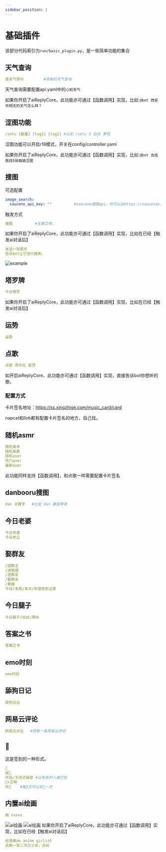 ```yaml
---
sidebar_position: 1
---
```

# 基础插件
该部分代码索引为`run/basic_plugin.py`，是一些简单功能的集合
## 天气查询
```yaml
查天气郑州         #简易的天气查询
```
天气查询需要配置api.yaml中的`心知天气`

如果你开启了aiReplyCore，此功能亦可通过【函数调用】实现，比如
`@bot 西安市明天的天气怎么样？`
## 涩图功能
```yaml
/setu {数量} {tag1} {tag2} #比如 /setu 3 白丝 萝莉
```
涩图功能可以开启r18模式，开关在config/controller.yaml

如果你开启了aiReplyCore，此功能亦可通过【函数调用】实现，比如
`@bot 去给我找5张猫娘涩图`
## 搜图
可选配置
```yaml
image_search:
  sauceno_api_key: ""          #sauceno搜图api，你可以从https://saucenao.com/user.php注册并获取
```
触发方式
```yaml
搜图          #无需艾特。
```

如果你开启了aiReplyCore，此功能亦可通过【函数调用】实现，比如在已经【触发ai对话后】
```yaml
发送一张图片
告诉bot让它进行搜索。
```
![example](./img/img.png)
## 塔罗牌
```yaml
今日塔罗
```
如果你开启了aiReplyCore，此功能亦可通过【函数调用】实现，比如在已经【触发ai对话后】
## 运势
```yaml
运势
```
## 点歌
```yaml
点歌 周杰伦 屋顶
```
如开启aiReplyCore，此功能亦可通过【函数调用】实现，直接告诉bot你想听的歌。
### 配置方式
卡片签名地址：https://ss.xingzhige.com/music_card/card

napcat和llob都有配置卡片签名的地方，自己找。
## 随机asmr
```yaml
随机奥术
随机奥数
随机asmr
热门asmr
最新asmr
```
此功能同样支持【函数调用】，和点歌一样需要配置卡片签名
## danbooru搜图
```yaml
dan 关键字   #比如 dan 藤田琴音
```
## 今日老婆
```yaml
今日老婆
今日老公
```
## 娶群友
```yaml
/透群主
/透管理
/透群友
/娶群友
/离婚
今日/本周/本月/年度色色记录
```
## 今日腿子
```yaml
今日腿子/白丝/黑丝
```
## 答案之书
```yaml
答案之书
```
## emo时刻
```yaml
emo时刻
```
## 舔狗日记
```yaml
舔狗日记
```
## 网易云评论
```yaml
网易云评论   #获取一条网易云评论
```
## 🦌
这是签到的一种形式。
```yaml
🦌
戒🦌
开启/关闭贞操锁 #以免有的人被打扰
🦌+艾特    
补🦌    #每3天可以补🦌一次
```
## 内置ai绘画
```yaml
画 xxxxx
```
![ai绘画](./img/cdf1a5c2a38712a1baefbaef79aa112f.jpg)
![ai绘画](./img/4e70411e94409b3004ff7ba71a37d313_720.png)
如果你开启了aiReplyCore，此功能亦可通过【函数调用】实现，比如在已经【触发ai对话后】
```yaml
给我画an anime girlish
去画一张二次元少女，白丝
```

